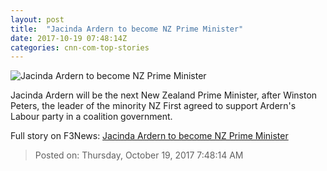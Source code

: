```yaml
---
layout: post
title:  "Jacinda Ardern to become NZ Prime Minister"
date: 2017-10-19 07:48:14Z
categories: cnn-com-top-stories
---
```


![Jacinda Ardern to become NZ Prime Minister](http://cdn.cnn.com/cnnnext/dam/assets/171019140232-jacinda-ardern-new-zealand-0926-01-super-tease.jpg)

Jacinda Ardern will be the next New Zealand Prime Minister, after Winston Peters, the leader of the minority NZ First agreed to support Ardern's Labour party in a coalition government.


Full story on F3News: [Jacinda Ardern to become NZ Prime Minister](http://www.f3nws.com/n/gGZrDH)

> Posted on: Thursday, October 19, 2017 7:48:14 AM
